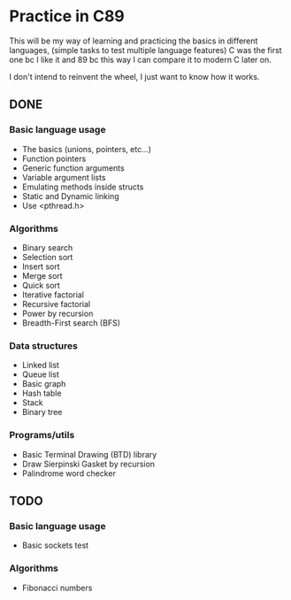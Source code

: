 # Practice in C89
This will be my way of learning and practicing the basics in 
different languages, (simple tasks to test multiple language 
features) C was the first one bc I like it and 89 bc this 
way I can compare it to modern C later on.

I don't intend to reinvent the wheel, I just want to know 
how it works.

## DONE
### Basic language usage
- The basics (unions, pointers, etc...)
- Function pointers
- Generic function arguments
- Variable argument lists 
- Emulating methods inside structs
- Static and Dynamic linking
- Use <pthread.h> 
### Algorithms
- Binary search
- Selection sort
- Insert sort
- Merge sort
- Quick sort
- Iterative factorial
- Recursive factorial
- Power by recursion
- Breadth-First search (BFS)
### Data structures
- Linked list
- Queue list
- Basic graph
- Hash table
- Stack
- Binary tree
### Programs/utils
- Basic Terminal Drawing (BTD) library 
- Draw Sierpinski Gasket by recursion
- Palindrome word checker

## TODO
### Basic language usage
- Basic sockets test 
### Algorithms
- Fibonacci numbers
